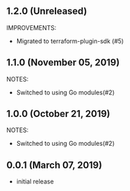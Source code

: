 ## 1.2.0 (Unreleased)

IMPROVEMENTS:

- Migrated to terraform-plugin-sdk (#5)

## 1.1.0 (November 05, 2019)

NOTES:

- Switched to using Go modules(#2)

## 1.0.0 (October 21, 2019)

NOTES:

- Switched to using Go modules(#2)

## 0.0.1 (March 07, 2019)

- initial release
